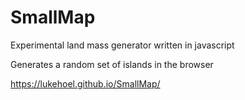 # SmallMap
Experimental land mass generator written in javascript

Generates a random set of islands in the browser

https://lukehoel.github.io/SmallMap/
